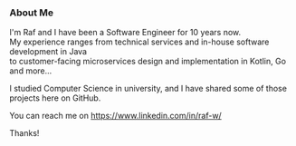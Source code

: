 ### About Me

I'm Raf and I have been a Software Engineer for 10 years now. \
My experience ranges from technical services and in-house software development in Java \
to customer-facing microservices design and implementation in Kotlin, Go and more...

I studied Computer Science in university, and I have shared some of those projects here on GitHub.

You can reach me on https://www.linkedin.com/in/raf-w/

Thanks!
